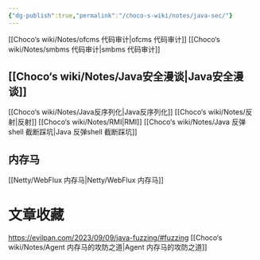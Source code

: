 ```yaml
---
{"dg-publish":true,"permalink":"/choco-s-wiki/notes/java-sec/"}
---
```


[[Choco‘s wiki/Notes/ofcms 代码审计\|ofcms 代码审计]]
[[Choco‘s wiki/Notes/smbms 代码审计\|smbms 代码审计]]



## [[Choco‘s wiki/Notes/Java安全漫谈\|Java安全漫谈]]
[[Choco‘s wiki/Notes/Java反序列化\|Java反序列化]]
[[Choco‘s wiki/Notes/反射\|反射]]
[[Choco‘s wiki/Notes/RMI\|RMI]]
[[Choco‘s wiki/Notes/Java 反弹shell 截断踩坑\|Java 反弹shell 截断踩坑]]
## 内存马
[[Netty/WebFlux 内存马\|Netty/WebFlux 内存马]]

# 文章收藏
https://evilpan.com/2023/09/09/java-fuzzing/#fuzzing
[[Choco‘s wiki/Notes/Agent 内存马的攻防之道\|Agent 内存马的攻防之道]]
